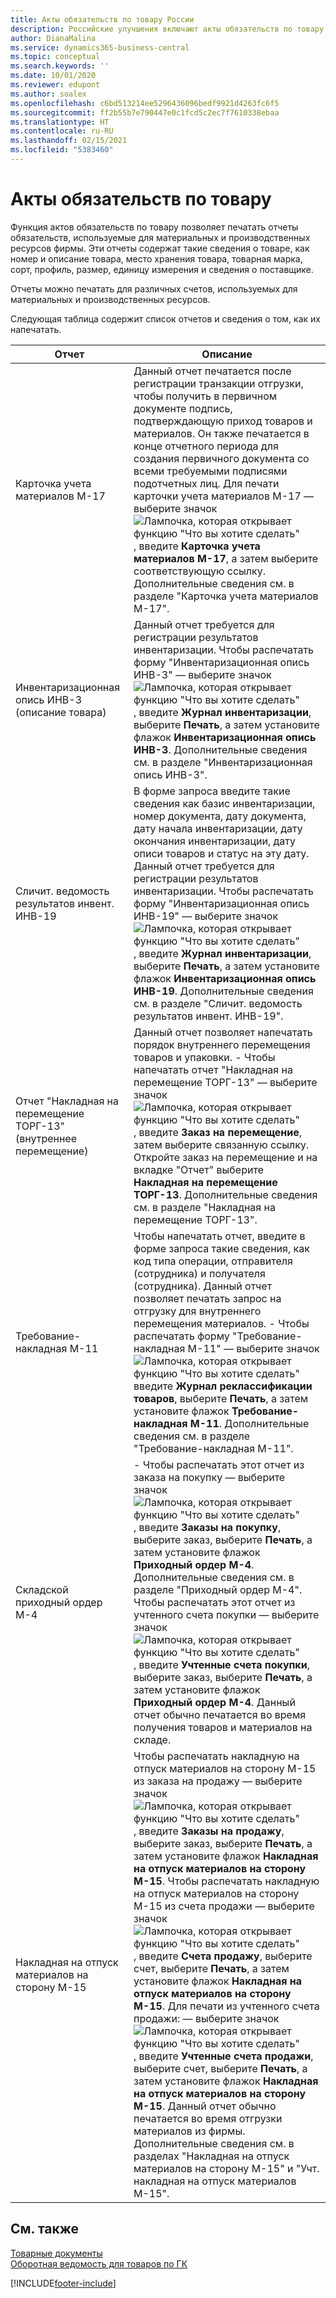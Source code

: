 ```yaml
---
title: Акты обязательств по товару России
description: Российские улучшения включают акты обязательств по товару.
author: DianaMalina
ms.service: dynamics365-business-central
ms.topic: conceptual
ms.search.keywords: ''
ms.date: 10/01/2020
ms.reviewer: edupont
ms.author: soalex
ms.openlocfilehash: c6bd513214ee5296436096bedf9921d4263fc6f5
ms.sourcegitcommit: ff2b55b7e790447e0c1fcd5c2ec7f7610338ebaa
ms.translationtype: HT
ms.contentlocale: ru-RU
ms.lasthandoff: 02/15/2021
ms.locfileid: "5383460"
---
```

# <a name="item-obligatory-acts"></a>Акты обязательств по товару

Функция актов обязательств по товару позволяет печатать отчеты обязательств, используемые для материальных и производственных ресурсов фирмы. Эти отчеты содержат такие сведения о товаре, как номер и описание товара, место хранения товара, товарная марка, сорт, профиль, размер, единицу измерения и сведения о поставщике. 

Отчеты можно печатать для различных счетов, используемых для материальных и производственных ресурсов. 

Следующая таблица содержит список отчетов и сведения о том, как их напечатать. 

| Отчет                     | Описание                                                 |
| -------------------------- | ----------------------------------------------------------- |
| Карточка учета материалов M-17             | Данный отчет печатается после регистрации транзакции отгрузки, чтобы получить в первичном документе подпись, подтверждающую приход товаров и материалов. Он также печатается в конце отчетного периода для создания первичного документа со всеми требуемыми подписями подотчетных лиц.   Для печати карточки учета материалов М-17 — выберите значок ![Лампочка, которая открывает функцию "Что вы хотите сделать"](../../media/ui-search/search_small.png "Что вы хотите сделать"), введите **Карточка учета материалов M-17**, а затем выберите соответствующую ссылку.      Дополнительные сведения см. в разделе "Карточка учета материалов M-17". |
| Инвентаризационная опись ИНВ-3 (описание товара)   | Данный отчет требуется для регистрации результатов инвентаризации.   Чтобы распечатать форму "Инвентаризационная опись ИНВ-3" — выберите значок ![Лампочка, которая открывает функцию "Что вы хотите сделать"](../../media/ui-search/search_small.png "Что вы хотите сделать"), введите **Журнал инвентаризации**, выберите **Печать**, а затем установите флажок **Инвентаризационная опись ИНВ-3**.      Дополнительные сведения см. в разделе "Инвентаризационная опись ИНВ-3". |
| Сличит. ведомость результатов инвент. ИНВ-19       | В форме запроса введите такие сведения как базис инвентаризации, номер документа, дату документа, дату начала инвентаризации, дату окончания инвентаризации, дату описи товаров и статус на эту дату. Данный отчет требуется для регистрации результатов инвентаризации.   Чтобы распечатать форму "Инвентаризационная опись ИНВ-19" — выберите значок ![Лампочка, которая открывает функцию "Что вы хотите сделать"](../../media/ui-search/search_small.png "Что вы хотите сделать"), введите **Журнал инвентаризации**, выберите **Печать**, а затем установите флажок **Инвентаризационная опись ИНВ-19**.      Дополнительные сведения см. в разделе "Сличит. ведомость результатов инвент. ИНВ-19". |
| Отчет "Накладная на перемещение ТОРГ-13" (внутреннее перемещение) | Данный отчет позволяет напечатать порядок внутреннего перемещения товаров и упаковки.   -   Чтобы напечатать отчет "Накладная на перемещение ТОРГ-13" — выберите значок ![Лампочка, которая открывает функцию "Что вы хотите сделать"](../../media/ui-search/search_small.png "Что вы хотите сделать"), введите **Заказ на перемещение**, затем выберите связанную ссылку.      Откройте заказ на перемещение и на вкладке "Отчет" выберите **Накладная на перемещение ТОРГ-13**.      Дополнительные сведения см. в разделе "Накладная на перемещение ТОРГ-13". |
| Требование-накладная М-11                                   | Чтобы напечатать отчет, введите в форме запроса такие сведения, как код типа операции, отправителя (сотрудника) и получателя (сотрудника). Данный отчет позволяет печатать запрос на отгрузку для внутреннего перемещения материалов.   - Чтобы распечатать форму "Требование-накладная М-11" — выберите значок ![Лампочка, которая открывает функцию "Что вы хотите сделать"](../../media/ui-search/search_small.png "Что вы хотите сделать") введите **Журнал реклассификации товаров**, выберите **Печать**, а затем установите флажок **Требование-накладная М-11**.      Дополнительные сведения см. в разделе "Требование-накладная М-11". |
| Складской приходный ордер М-4                   | - Чтобы распечатать этот отчет из заказа на покупку — выберите значок ![Лампочка, которая открывает функцию "Что вы хотите сделать"](../../media/ui-search/search_small.png "Что вы хотите сделать"), введите **Заказы на покупку**, выберите заказ, выберите **Печать**, а затем установите флажок **Приходный ордер М-4**.      Дополнительные сведения см. в разделе "Приходный ордер М-4". Чтобы распечатать этот отчет из учтенного счета покупки — выберите значок ![Лампочка, которая открывает функцию "Что вы хотите сделать"](../../media/ui-search/search_small.png "Что вы хотите сделать"), введите **Учтенные счета покупки**, выберите заказ, выберите **Печать**, а затем установите флажок **Приходный ордер М-4**.   Данный отчет обычно печатается во время получения товаров и материалов на складе. |
| Накладная на отпуск материалов на сторону М-15                                     | Чтобы распечатать накладную на отпуск материалов на сторону М-15 из заказа на продажу — выберите значок ![Лампочка, которая открывает функцию "Что вы хотите сделать"](../../media/ui-search/search_small.png "Что вы хотите сделать"), введите **Заказы на продажу**, выберите заказ, выберите **Печать**, а затем установите флажок **Накладная на отпуск материалов на сторону М-15**.   Чтобы распечатать накладную на отпуск материалов на сторону М-15 из счета продажи — выберите значок ![Лампочка, которая открывает функцию "Что вы хотите сделать"](../../media/ui-search/search_small.png "Что вы хотите сделать"), введите **Счета продажу**, выберите счет, выберите **Печать**, а затем установите флажок **Накладная на отпуск материалов на сторону М-15**.   Для печати из учтенного счета продажи: — выберите значок ![Лампочка, которая открывает функцию "Что вы хотите сделать"](../../media/ui-search/search_small.png "Что вы хотите сделать"), введите **Учтенные счета продажи**, выберите счет, выберите **Печать**, а затем установите флажок **Накладная на отпуск материалов на сторону М-15**.   Данный отчет обычно печатается во время отгрузки материалов из фирмы.   Дополнительные сведения см. в разделах "Накладная на отпуск материалов на сторону М-15" и "Учт. накладная на отпуск материалов М-15". |

## <a name="see-also"></a>См. также

[Товарные документы](Item-Documents.md)  
[Оборотная ведомость для товаров по ГК](Item-General-Ledger-Turnover.md)  


[!INCLUDE[footer-include](../../includes/footer-banner.md)]